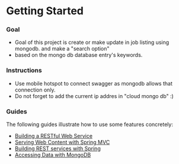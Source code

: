 # Getting Started


### Goal
* Goal of this project is create or make update in job listing using mongodb. and make a "search option"
* based on the mongo db database entry's keywords.
### Instructions
* Use mobile hotspot to connect swagger as mongodb allows that connection only.
* Do not forget to add the current ip addres in "cloud mongo db"   :)
    
### Guides
The following guides illustrate how to use some features concretely:

* [Building a RESTful Web Service](https://spring.io/guides/gs/rest-service/)
* [Serving Web Content with Spring MVC](https://spring.io/guides/gs/serving-web-content/)
* [Building REST services with Spring](https://spring.io/guides/tutorials/rest/)
* [Accessing Data with MongoDB](https://spring.io/guides/gs/accessing-data-mongodb/)

